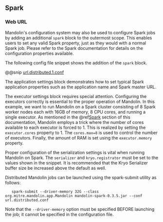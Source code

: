 ## Spark

### Web URL

Mandolin's configuration system may also be used to configure Spark jobs
by adding an additional `spark` block to the outermost scope.  This
enables users to set any valid Spark property, just as they would with a
normal Spark job.  Please refer to the Spark documentation for details
on the configuration properties available.

The following config file snippet shows the addition of the `spark`
block.

@@snip [url.distributed.1.conf](snippets/url.distributed.conf)

The application settings block demonstrates how to set typical Spark
application properties such as the application name and Spark master
URL.

The executor settings block requires special attention.  Configuring the
executors correctly is essential to the proper operation of Mandolin.
In this example, we want to run Mandolin on a Spark cluster consisting
of 8 Spark worker nodes each with 16GB of memory, 8 CPU cores, and
running a single executor.  As mentioned in the
@ref[Spark](../spark/spark.md) section of this documentation,
Mandolin employs a trick where the number of cores available to each
executor is forced to 1.  This is realized by setting the
`executor.cores` property to 1. The `cores.max=8` is used to control the
number of executors.  Finally, the amount of RAM is set using the
`executor.memory` property.

Proper configuration of the serialization settings is vital when running
Mandolin on Spark.  The `serializer` and `kryo.registrator` must be set
to the values shown in the snippet.  It is recommended that the Kryo
Serializer buffer size be increased above the default as well.

Distributed Mandolin jobs can be launched using the spark-submit utility as follows:

	   spark-submit --driver-memory 32G --class org.mitre.mandolin.app.Mandolin mandolin-spark-0.3.5.jar --conf url.distributed.conf

Note that the `--driver-memory` option must be specified BEFORE launching the job; it 
cannot be specified in the configuration file.   